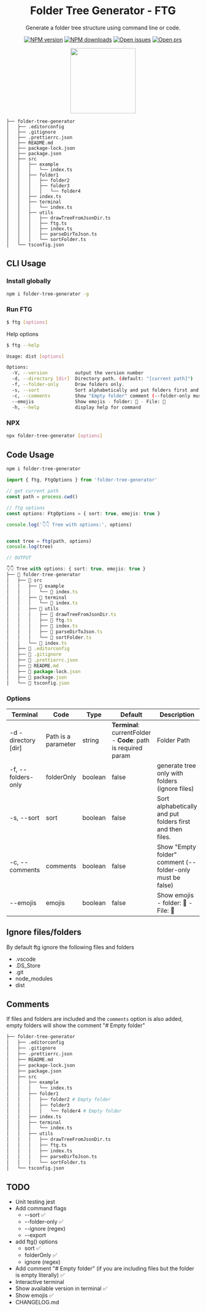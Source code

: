 <div align="center">

# Folder Tree Generator - FTG

Generate a folder tree structure using command line or code.

[![NPM version](https://badgen.net/npm/v/folder-tree-generator)](https://npmjs.com/package/folder-tree-generator)
[![NPM downloads](https://badgen.net/npm/dw/folder-tree-generator)](https://npmjs.com/package/folder-tree-generator)
[![Open issues](https://badgen.net/github/open-issues/ezemgaray/folder-tree-generator)](https://github.com/ezemgaray/folder-tree-generator/issues)
[![Open prs](https://badgen.net/github/open-prs/ezemgaray/folder-tree-generator)](https://github.com/ezemgaray/folder-tree-generator/pulls)

</div>

<div align="center">

<a href="https://www.buymeacoffee.com/ezemgaray">
<img src="https://cdn.buymeacoffee.com/buttons/default-black.png" width="170" />
</a>

</div>

```text
├── folder-tree-generator
│   ├── .editorconfig
│   ├── .gitignore
│   ├── .prettierrc.json
│   ├── README.md
│   ├── package-lock.json
│   ├── package.json
│   ├── src
│   │   ├── example
│   │   │   └── index.ts
│   │   ├── folder1
│   │   │   ├── folder2
│   │   │   ├── folder3
│   │   │   │   └── folder4
│   │   ├── index.ts
│   │   ├── terminal
│   │   │   └── index.ts
│   │   ├── utils
│   │   │   ├── drawTreeFromJsonDir.ts
│   │   │   ├── ftg.ts
│   │   │   ├── index.ts
│   │   │   ├── parseDirToJson.ts
│   │   │   └── sortFolder.ts
│   └── tsconfig.json
```

## CLI Usage

### Install globally

```sh
npm i folder-tree-generator -g
```

### Run FTG

```sh
$ ftg [options]
```

Help options

```sh
$ ftg --help

Usage: dist [options]

Options:
  -V, --version          output the version number
  -d, --directory [dir]  Directory path. (default: "[current path]")
  -f, --folder-only      Draw folders only.
  -s, --sort             Sort alphabetically and put folders first and then files.
  -c, --comments         Show "Empty folder" comment (--folder-only must be false)
  --emojis               Show emojis - folder: 📁 - File: 📄
  -h, --help             display help for command
```

### NPX

```sh
npx folder-tree-generator [options]
```

## Code Usage

```sh
npm i folder-tree-generator
```

```typescript
import { ftg, FtgOptions } from 'folder-tree-generator'

// get current path
const path = process.cwd()

// ftg options
const options: FtgOptions = { sort: true, emojis: true }

console.log('👇👇 Tree with options:', options)


const tree = ftg(path, options)
console.log(tree)

// OUTPUT

👇👇 Tree with options: { sort: true, emojis: true }
├── 📁 folder-tree-generator
│   ├── 📁 src
│   │   ├── 📁 example
│   │   │   └── 📄 index.ts
│   │   ├── 📁 terminal
│   │   │   └── 📄 index.ts
│   │   ├── 📁 utils
│   │   │   ├── 📄 drawTreeFromJsonDir.ts
│   │   │   ├── 📄 ftg.ts
│   │   │   ├── 📄 index.ts
│   │   │   ├── 📄 parseDirToJson.ts
│   │   │   └── 📄 sortFolder.ts
│   │   └── 📄 index.ts
│   ├── 📄 .editorconfig
│   ├── 📄 .gitignore
│   ├── 📄 .prettierrc.json
│   ├── 📄 README.md
│   ├── 📄 package-lock.json
│   ├── 📄 package.json
│   └── 📄 tsconfig.json

```

### Options

| Terminal            | Code                | Type    | Default                                                        | Description                                               |
| ------------------- | ------------------- | ------- | -------------------------------------------------------------- | --------------------------------------------------------- |
| -d -directory [dir] | Path is a parameter | string  | **Terminal**: currentFolder - **Code**: path is required param | Folder Path                                               |
| -f, --folders-only  | folderOnly          | boolean | false                                                          | generate tree only with folders (ignore files)            |
| -s, --sort          | sort                | boolean | false                                                          | Sort alphabetically and put folders first and then files. |
| -c, --comments      | comments            | boolean | false                                                          | Show "Empty folder" comment (--folder-only must be false) |
| --emojis            | emojis              | boolean | false                                                          | Show emojis - folder: 📁 - File: 📄                       |

## Ignore files/folders

By default ftg ignore the following files and folders

- .vscode
- .DS_Store
- .git
- node_modules
- dist

## Comments

If files and folders are included and the `comments` option is also added, empty folders will show the comment "# Empty folder"

```sh
├── folder-tree-generator
│   ├── .editorconfig
│   ├── .gitignore
│   ├── .prettierrc.json
│   ├── README.md
│   ├── package-lock.json
│   ├── package.json
│   ├── src
│   │   ├── example
│   │   │   └── index.ts
│   │   ├── folder1
│   │   │   ├── folder2 # Empty folder
│   │   │   ├── folder3
│   │   │   │   └── folder4 # Empty folder
│   │   ├── index.ts
│   │   ├── terminal
│   │   │   └── index.ts
│   │   ├── utils
│   │   │   ├── drawTreeFromJsonDir.ts
│   │   │   ├── ftg.ts
│   │   │   ├── index.ts
│   │   │   ├── parseDirToJson.ts
│   │   │   └── sortFolder.ts
│   └── tsconfig.json
```

## TODO

- Unit testing jest
- Add command flags
  - --sort ✅
  - --folder-only ✅
  - --ignore (regex)
  - --export
- add ftg() options
  - sort ✅
  - folderOnly ✅
  - ignore (regex)
- Add comment "# Empty folder" (if you are including files but the folder is empty literally) ✅
- Interactive terminal
- Show available version in terminal ✅
- Show emojis ✅
- CHANGELOG.md
